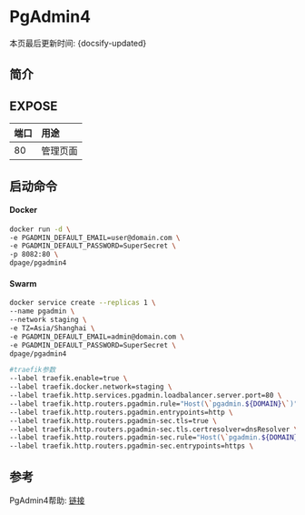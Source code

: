 # PgAdmin4

本页最后更新时间: {docsify-updated}

## 简介



## EXPOSE

| 端口 | 用途 |
| :--- | :--- |
| 80 | 管理页面 |



## 启动命令

<!-- tabs:start -->
#### **Docker**
```bash
docker run -d \
-e PGADMIN_DEFAULT_EMAIL=user@domain.com \
-e PGADMIN_DEFAULT_PASSWORD=SuperSecret \
-p 8082:80 \
dpage/pgadmin4
```


#### **Swarm**
```bash
docker service create --replicas 1 \
--name pgadmin \
--network staging \
-e TZ=Asia/Shanghai \
-e PGADMIN_DEFAULT_EMAIL=admin@domain.com \
-e PGADMIN_DEFAULT_PASSWORD=SuperSecret \
dpage/pgadmin4

#traefik参数
--label traefik.enable=true \
--label traefik.docker.network=staging \
--label traefik.http.services.pgadmin.loadbalancer.server.port=80 \
--label traefik.http.routers.pgadmin.rule="Host(\`pgadmin.${DOMAIN}\`)" \
--label traefik.http.routers.pgadmin.entrypoints=http \
--label traefik.http.routers.pgadmin-sec.tls=true \
--label traefik.http.routers.pgadmin-sec.tls.certresolver=dnsResolver \
--label traefik.http.routers.pgadmin-sec.rule="Host(\`pgadmin.${DOMAIN}\`)" \
--label traefik.http.routers.pgadmin-sec.entrypoints=https \
```

<!-- tabs:end -->



##  参考

PgAdmin4帮助: [链接](https://www.pgadmin.org/docs/pgadmin4/latest/container_deployment.html)

